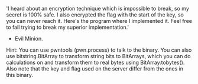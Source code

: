 'I heard about an encryption technique which is impossible to break, so my secret is 100% safe. I also encrypted the 
flag with the start of the key, so you can never reach it. Here's the program where I implemented it. Feel free to fail 
trying to break my superior implementation.' 
- Evil Minion.

Hint:   You can use pwntools (pwn.process) to talk to the binary. You can also use bitstring.BitArray to transform 
        string bits to BitArrays, which you can do calculations on and transform them to real bytes using 
        BitArray.tobytes(). Also note that the key and flag used on the server differ from the ones in this binary.

